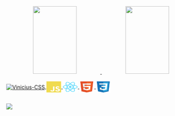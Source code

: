 
<div align="center" >
  <a href="https://github.com/freitasvin">
  <img height="180em" width="48%"  src="https://github-readme-stats.vercel.app/api?username=freitasvin&show_icons=true&theme=dark&include_all_commits=true&count_private=true"/>
  <img height="180em" width="48%"  src="https://github-readme-stats.vercel.app/api/top-langs/?username=freitasvin&layout=compact&langs_count=7&theme=dark"/>
</div>
  
<div style="display: inline_block"><br>
  <img align="center" alt="Vinicius-CSS" height="30" width="40" src="https://cdn.worldvectorlogo.com/logos/typescript.svg">
  <img align="center" alt="Vinicius-Js" height="30" width="40" src="https://raw.githubusercontent.com/devicons/devicon/master/icons/javascript/javascript-plain.svg">
  <img align="center" alt="Vinicius-React" height="30" width="40" src="https://raw.githubusercontent.com/devicons/devicon/master/icons/react/react-original.svg">
  <img align="center" alt="Vinicius-HTML" height="30" width="40" src="https://raw.githubusercontent.com/devicons/devicon/master/icons/html5/html5-original.svg">
  <img align="center" alt="Vinicius-CSS" height="30" width="40" src="https://raw.githubusercontent.com/devicons/devicon/master/icons/css3/css3-original.svg">
</div>
  
  ##
 
<div> 
  <a target="_blank" href="https://www.linkedin.com/in/vinicius-de-almeida-freitas-94a321187/" target="_blank"><img src="https://img.shields.io/badge/-LinkedIn-%230077B5?style=for-the-badge&logo=linkedin&logoColor=white" target="_blank"></a> 
</div>
